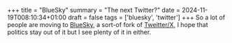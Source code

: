 +++
title = "BlueSky"
summary = "The next Twitter?"
date = 2024-11-19T008:10:34+01:00
draft = false
tags = ['bluesky', 'twitter']
+++
So a lot of people are moving to [BlueSky](https://bsky.app/), a sort-of fork of [Tweitter/X](https://x.com/), I hope that politics stay out of it but I see plenty of it in either.

